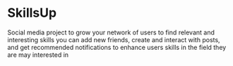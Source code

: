 # SkillsUp
Social media project to grow your network of users to find relevant and interesting skills
you can add new friends, create and interact with posts,
and get recommended notifications to enhance users skills in the field they are may interested in
